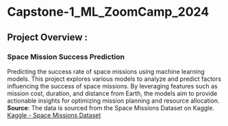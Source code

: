 # Capstone-1_ML_ZoomCamp_2024

## Project Overview :

### Space Mission Success Prediction
Predicting the success rate of space missions using machine learning models. 
This project explores various models to analyze and predict factors influencing the success of space missions. 
By leveraging features such as mission cost, duration, and distance from Earth, the models aim to provide actionable insights for optimizing mission planning and resource allocation. 
**Source**: The data is sourced from the Space Missions Dataset on Kaggle. [Kaggle - Space Missions Dataset](https://www.kaggle.com/datasets/sameerk2004/space-missions-dataset)
